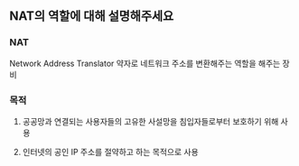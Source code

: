 ## NAT의 역할에 대해 설명해주세요

### NAT
Network Address Translator 약자로
네트워크 주소를 변환해주는 역할을 해주는 장비


### 목적
1. 공공망과 연결되는 사용자들의 고유한 사설망을 침입자들로부터 보호하기 위해 사용

2. 인터넷의 공인 IP 주소를 절약하고 하는 목적으로 사용


